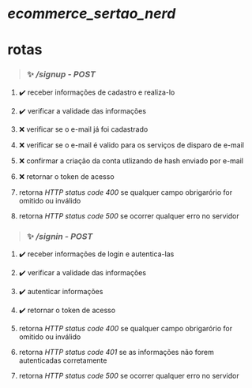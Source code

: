 # ***ecommerce_sertao_nerd***

# rotas

>### ✨ */signup - POST*
1. ✔️ receber informações de cadastro e realiza-lo
1. ✔️ verificar a validade das informações
1. ❌ verificar se o e-mail já foi cadastrado
1. ❌ verificar se o e-mail é valido para os serviços de disparo de e-mail
1. ❌ confirmar a criação da conta utlizando de hash enviado por e-mail
1. ❌ retornar o token de acesso

2. retorna *HTTP status code 400* se qualquer campo obrigarório for omitido ou inválido
2. retorna *HTTP status code 500* se ocorrer qualquer erro no servidor




>### ✨ */signin - POST*
1. ✔️ receber informações de login e autentica-las
1. ✔️ verificar a validade das informações
1. ✔️ autenticar informações
1. ✔️ retornar o token de acesso

2. retorna *HTTP status code 400* se qualquer campo obrigarório for omitido ou inválido
2. retorna *HTTP status code 401* se as informações não forem autenticadas corretamente
2. retorna *HTTP status code 500* se ocorrer qualquer erro no servidor
